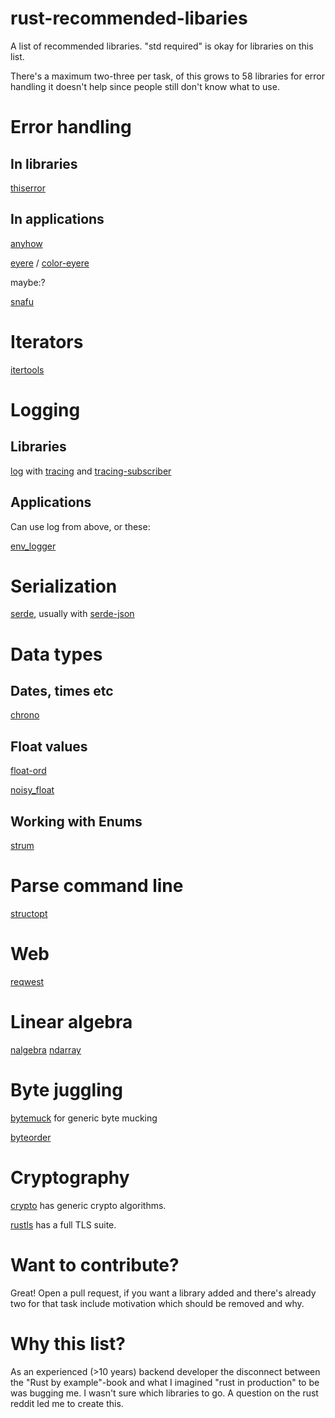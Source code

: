 # rust-recommended-libaries

A list of recommended libraries. "std required" is okay for libraries on this list.

There's a maximum two-three per task, of this grows to 58 libraries for error handling it doesn't help since people still don't know what to use.

# Error handling

## In libraries

[thiserror](https://crates.io/crates/thiserror)

## In applications

[anyhow](https://crates.io/crates/anyhow)

[eyere](https://crates.io/crates/eyre) / [color-eyere](https://crates.io/crates/color-eyre)

maybe:?

[snafu](https://crates.io/crates/snafu)

# Iterators

[itertools](https://crates.io/crates/itertools)

# Logging

## Libraries

[log](https://crates.io/crates/log) with [tracing](https://crates.io/crates/tracing) and [tracing-subscriber](https://crates.io/crates/tracing-subscriber)

## Applications

Can use log from above, or these:

[env_logger](https://crates.io/crates/env_logger)

# Serialization

[serde](https://crates.io/crates/serde), usually with [serde-json](https://crates.io/crates/serde_json)

# Data types

## Dates, times etc

[chrono](https://crates.io/crates/chrono)

## Float values

[float-ord](https://crates.io/crates/float-ord)

[noisy_float](https://crates.io/crates/noisy_float)

## Working with Enums

[strum](https://crates.io/crates/strum)

# Parse command line

[structopt](https://crates.io/crates/structopt)

# Web

[reqwest](https://crates.io/crates/reqwest)

# Linear algebra

[nalgebra](https://crates.io/crates/nalgebra)
[ndarray](https://crates.io/crates/ndarray)

# Byte juggling

[bytemuck](https://crates.io/crates/bytemuck) for generic byte mucking

[byteorder](https://crates.io/crates/byteorder)

# Cryptography

[crypto](https://crates.io/crates/crypto) has generic crypto algorithms.

[rustls](https://crates.io/crates/rustls) has a full TLS suite.

# Want to contribute?

Great! Open a pull request, if you want a library added and there's already two for that task include motivation which should be removed and why.

# Why this list?

As an experienced (>10 years) backend developer the disconnect between the "Rust by example"-book and what I imagined "rust in production" to be was bugging me. I wasn't sure which libraries to go. A question on the rust reddit led me to create this.

